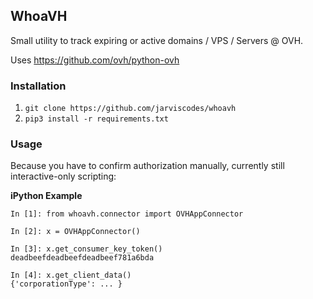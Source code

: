 ## WhoaVH

Small utility to track expiring or active domains / VPS / Servers @ OVH.

Uses https://github.com/ovh/python-ovh

### Installation

1. `git clone https://github.com/jarviscodes/whoavh`
2. `pip3 install -r requirements.txt`

### Usage

Because you have to confirm authorization manually, currently still interactive-only scripting:

**iPython Example**

```
In [1]: from whoavh.connector import OVHAppConnector

In [2]: x = OVHAppConnector()

In [3]: x.get_consumer_key_token()
deadbeefdeadbeefdeadbeef781a6bda

In [4]: x.get_client_data()
{'corporationType': ... }

```



